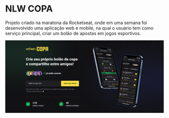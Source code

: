 # NLW COPA

Projeto criado na maratona da Rocketseat, onde em uma semana foi desenvolvido uma aplicação web e mobile, na qual o usuário tem como serviço principal, criar um bolão de apostas em jogos esportivos.


![alt text](https://github.com/MarceloReisxz/NLW-Copa/blob/main/fotos_aplicacao/NLW-Copa-Web.png)
